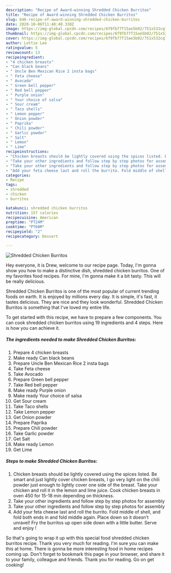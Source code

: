 ```yaml
---
description: "Recipe of Award-winning Shredded Chicken Burritos"
title: "Recipe of Award-winning Shredded Chicken Burritos"
slug: 646-recipe-of-award-winning-shredded-chicken-burritos
date: 2020-10-06T11:40:40.330Z
image: https://img-global.cpcdn.com/recipes/6f9fb77f15ae5b02/751x532cq70/shredded-chicken-burritos-recipe-main-photo.jpg
thumbnail: https://img-global.cpcdn.com/recipes/6f9fb77f15ae5b02/751x532cq70/shredded-chicken-burritos-recipe-main-photo.jpg
cover: https://img-global.cpcdn.com/recipes/6f9fb77f15ae5b02/751x532cq70/shredded-chicken-burritos-recipe-main-photo.jpg
author: Lottie Lee
ratingvalue: 5
reviewcount: 13
recipeingredient:
- "4 chicken breasts"
- "Can black beans"
- " Uncle Ben Mexican Rice 2 insta bags"
- " Feta cheese"
- " Avocado"
- " Green bell pepper"
- " Red bell pepper"
- " Purple onion"
- " Your choice of salsa"
- " Sour cream"
- " Taco shells"
- " Lemon pepper"
- " Onion powder"
- " Paprika"
- " Chili powder"
- " Garlic powder"
- " Salt"
- " Lemon"
- " Lime"
recipeinstructions:
- "Chicken breasts should be lightly covered using the spices listed. Be smart and just lightly cover chicken breasts, I go very light on the chili powder just enough to lightly cover one side of the breast. Take your chicken and roll it in the lemon and lime juice. Cook chicken breasts in oven 450 for 15-18 min depending on thickness."
- "Take your other ingredients and follow step by step photos for assembly"
- "Take your other ingredients and follow step by step photos for assembly"
- "Add your feta cheese last and roll the burrito. Fold middle of shell, and fold both ends in and fold middle again. Place down so it doesn’t unravel! Fry the burritos up open side down with a little butter. Serve and enjoy !"
categories:
- Recipe
tags:
- shredded
- chicken
- burritos

katakunci: shredded chicken burritos 
nutrition: 157 calories
recipecuisine: American
preptime: "PT24M"
cooktime: "PT60M"
recipeyield: "2"
recipecategory: Dessert

---
```



![Shredded Chicken Burritos](https://img-global.cpcdn.com/recipes/6f9fb77f15ae5b02/751x532cq70/shredded-chicken-burritos-recipe-main-photo.jpg)

Hey everyone, it is Drew, welcome to our recipe page. Today, I'm gonna show you how to make a distinctive dish, shredded chicken burritos. One of my favorites food recipes. For mine, I'm gonna make it a bit tasty. This will be really delicious.



Shredded Chicken Burritos is one of the most popular of current trending foods on earth. It is enjoyed by millions every day. It is simple, it's fast, it tastes delicious. They are nice and they look wonderful. Shredded Chicken Burritos is something that I've loved my entire life.


To get started with this recipe, we have to prepare a few components. You can cook shredded chicken burritos using 19 ingredients and 4 steps. Here is how you can achieve it.

<!--inarticleads1-->

##### The ingredients needed to make Shredded Chicken Burritos:

1. Prepare 4 chicken breasts
1. Make ready Can black beans
1. Prepare  Uncle Ben Mexican Rice 2 insta bags
1. Take  Feta cheese
1. Take  Avocado
1. Prepare  Green bell pepper
1. Take  Red bell pepper
1. Make ready  Purple onion
1. Make ready  Your choice of salsa
1. Get  Sour cream
1. Take  Taco shells
1. Take  Lemon pepper
1. Get  Onion powder
1. Prepare  Paprika
1. Prepare  Chili powder
1. Take  Garlic powder
1. Get  Salt
1. Make ready  Lemon
1. Get  Lime




<!--inarticleads2-->

##### Steps to make Shredded Chicken Burritos:

1. Chicken breasts should be lightly covered using the spices listed. Be smart and just lightly cover chicken breasts, I go very light on the chili powder just enough to lightly cover one side of the breast. Take your chicken and roll it in the lemon and lime juice. Cook chicken breasts in oven 450 for 15-18 min depending on thickness.
1. Take your other ingredients and follow step by step photos for assembly
1. Take your other ingredients and follow step by step photos for assembly
1. Add your feta cheese last and roll the burrito. Fold middle of shell, and fold both ends in and fold middle again. Place down so it doesn’t unravel! Fry the burritos up open side down with a little butter. Serve and enjoy !




So that's going to wrap it up with this special food shredded chicken burritos recipe. Thank you very much for reading. I'm sure you can make this at home. There is gonna be more interesting food in home recipes coming up. Don't forget to bookmark this page in your browser, and share it to your family, colleague and friends. Thank you for reading. Go on get cooking!

